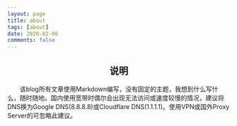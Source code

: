 ```yaml
---
layout: page
title: about
tags: [about]
date: 2020-02-06
comments: false
---
```


## <center>说明</center>
&emsp;&emsp;该blog所有文章使用Markdown编写，没有固定的主题，我想到什么写什么，随时随地。国内使用宽带时偶尔会出现无法访问或速度较慢的情况，建议将DNS换为Google DNS(8.8.8.8)或Cloudflare DNS(1.1.1.1)。使用VPN或国外Proxy Server的可忽略此建议。
